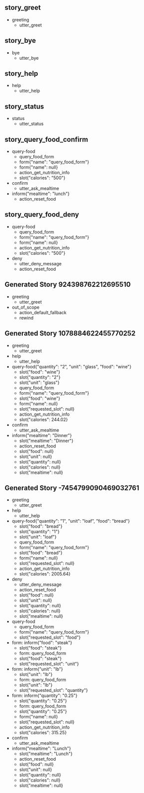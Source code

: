 ## story_greet

* greeting
  * utter_greet

## story_bye

* bye
  * utter_bye

## story_help

* help
  * utter_help

## story_status

* status
  * utter_status

## story_query_food_confirm

* query-food
  * query_food_form
  * form{"name": "query_food_form"}
  * form{"name": null}
  * action_get_nutrition_info
  * slot{"calories": "500"}
* confirm
  * utter_ask_mealtime
* inform{"mealtime": "lunch"}
  * action_reset_food

## story_query_food_deny

* query-food
  * query_food_form
  * form{"name": "query_food_form"}
  * form{"name": null}
  * action_get_nutrition_info
  * slot{"calories": "500"}
* deny
  * utter_deny_message
  * action_reset_food

## Generated Story 924398762212695510

* greeting
  * utter_greet
* out_of_scope
  * action_default_fallback
  * rewind

## Generated Story 1078884622455770252

* greeting
  * utter_greet
* help
  * utter_help
* query-food{"quantity": "2", "unit": "glass", "food": "wine"}
  * slot{"food": "wine"}
  * slot{"quantity": "2"}
  * slot{"unit": "glass"}
  * query_food_form
  * form{"name": "query_food_form"}
  * slot{"food": "wine"}
  * form{"name": null}
  * slot{"requested_slot": null}
  * action_get_nutrition_info
  * slot{"calories": 244.02}
* confirm
  * utter_ask_mealtime
* inform{"mealtime": "Dinner"}
  * slot{"mealtime": "Dinner"}
  * action_reset_food
  * slot{"food": null}
  * slot{"unit": null}
  * slot{"quantity": null}
  * slot{"calories": null}
  * slot{"mealtime": null}

## Generated Story -7454799090469032761

* greeting
  * utter_greet
* help
  * utter_help
* query-food{"quantity": "1", "unit": "loaf", "food": "bread"}
  * slot{"food": "bread"}
  * slot{"quantity": "1"}
  * slot{"unit": "loaf"}
  * query_food_form
  * form{"name": "query_food_form"}
  * slot{"food": "bread"}
  * form{"name": null}
  * slot{"requested_slot": null}
  * action_get_nutrition_info
  * slot{"calories": 2005.64}
* deny
  * utter_deny_message
  * action_reset_food
  * slot{"food": null}
  * slot{"unit": null}
  * slot{"quantity": null}
  * slot{"calories": null}
  * slot{"mealtime": null}
* query-food
  * query_food_form
  * form{"name": "query_food_form"}
  * slot{"requested_slot": "food"}
* form: inform{"food": "steak"}
  * slot{"food": "steak"}
  * form: query_food_form
  * slot{"food": "steak"}
  * slot{"requested_slot": "unit"}
* form: inform{"unit": "lb"}
  * slot{"unit": "lb"}
  * form: query_food_form
  * slot{"unit": "lb"}
  * slot{"requested_slot": "quantity"}
* form: inform{"quantity": "0.25"}
  * slot{"quantity": "0.25"}
  * form: query_food_form
  * slot{"quantity": "0.25"}
  * form{"name": null}
  * slot{"requested_slot": null}
  * action_get_nutrition_info
  * slot{"calories": 315.25}
* confirm
  * utter_ask_mealtime
* inform{"mealtime": "Lunch"}
  * slot{"mealtime": "Lunch"}
  * action_reset_food
  * slot{"food": null}
  * slot{"unit": null}
  * slot{"quantity": null}
  * slot{"calories": null}
  * slot{"mealtime": null}
